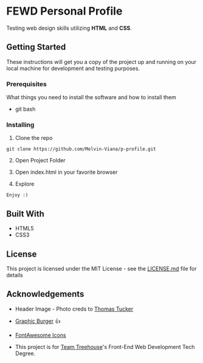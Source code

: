 # FEWD Personal Profile


Testing web design skills utilizing <strong>HTML</strong> and <strong>CSS</strong>.

## Getting Started

These instructions will get you a copy of the project up and running on your local machine for development and testing purposes.

### Prerequisites

What things you need to install the software and how to install them

- git bash


### Installing

1. Clone the repo

```
git clone https://github.com/Melvin-Viana/p-profile.git
```

2. Open Project Folder

3. Open index.html in your favorite browser

4. Explore

```
Enjoy :)
```


## Built With
- HTML5
- CSS3

## License

This project is licensed under the MIT License - see the [LICENSE.md](LICENSE.md) file for details

## Acknowledgements
- Header Image - Photo creds to [Thomas Tucker](https://unsplash.com/search/photos/japan-red)

- [Graphic Burger](https://graphicburger.com/)  👍

- [FontAwesome Icons](https://fontawesome.com/)

- This project is for [Team Treehouse](https://teamtreehouse.com)'s Front-End Web Development Tech Degree.

